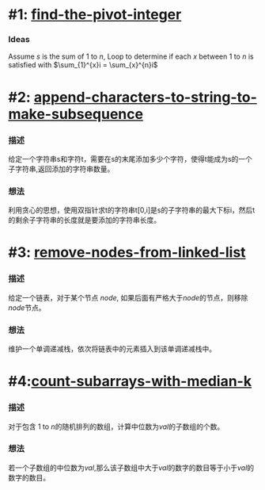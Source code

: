 # #1: [find-the-pivot-integer](https://leetcode.cn/contest/weekly-contest-321/problems/find-the-pivot-integer/)
### Ideas
Assume $s$ is the sum of $1$ to $n$, Loop to determine if each $x$  between $1$ to $n$ is satisfied with $\sum_{1}^{x}i = \sum_{x}^{n}i$

# #2: [append-characters-to-string-to-make-subsequence](https://leetcode.cn/contest/weekly-contest-321/problems/append-characters-to-string-to-make-subsequence/)
### 描述
给定一个字符串s和字符t，需要在s的末尾添加多少个字符，使得t能成为s的一个子字符串,返回添加的字符串数量。
### 想法
利用贪心的思想，使用双指针求t的字符串t[0,i]是s的子字符串的最大下标i，然后t的剩余子字符串的长度就是要添加的字符串长度。

# #3: [remove-nodes-from-linked-list](https://leetcode.cn/contest/weekly-contest-321/problems/remove-nodes-from-linked-list/)
### 描述
给定一个链表，对于某个节点 $node$, 如果后面有严格大于$node$的节点，则移除$node$节点。
### 想法
维护一个单调递减栈，依次将链表中的元素插入到该单调递减栈中。

# #4:[count-subarrays-with-median-k](https://leetcode.cn/contest/weekly-contest-321/problems/count-subarrays-with-median-k/)
### 描述
对于包含 $1$ to $n$的随机排列的数组，计算中位数为$val$的子数组的个数。
### 想法
若一个子数组的中位数为$val$,那么该子数组中大于$val$的数字的数目等于小于$val$的数字的数目。